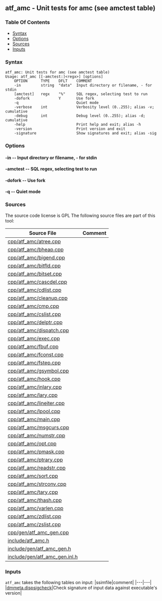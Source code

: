 ## atf_amc - Unit tests for amc (see amctest table)


### Table Of Contents
<a href="#table-of-contents"></a>
* [Syntax](#syntax)
* [Options](#options)
* [Sources](#sources)
* [Inputs](#inputs)

### Syntax
<a href="#syntax"></a>
```
atf_amc: Unit tests for amc (see amctest table)
Usage: atf_amc [[-amctest:]<regx>] [options]
    OPTION      TYPE    DFLT    COMMENT
    -in         string  "data"  Input directory or filename, - for stdin
    [amctest]   regx    "%"     SQL regex, selecting test to run
    -dofork             Y       Use fork
    -q                          Quiet mode
    -verbose    int             Verbosity level (0..255); alias -v; cumulative
    -debug      int             Debug level (0..255); alias -d; cumulative
    -help                       Print help and exit; alias -h
    -version                    Print version and exit
    -signature                  Show signatures and exit; alias -sig

```

### Options
<a href="#options"></a>

#### -in -- Input directory or filename, - for stdin
<a href="#-in"></a>

#### -amctest -- SQL regex, selecting test to run
<a href="#-amctest"></a>

#### -dofork -- Use fork
<a href="#-dofork"></a>

#### -q -- Quiet mode
<a href="#-q"></a>

### Sources
<a href="#sources"></a>
The source code license is GPL
The following source files are part of this tool:

|Source File|Comment|
|---|---|
|[cpp/atf_amc/atree.cpp](/cpp/atf_amc/atree.cpp)||
|[cpp/atf_amc/bheap.cpp](/cpp/atf_amc/bheap.cpp)||
|[cpp/atf_amc/bigend.cpp](/cpp/atf_amc/bigend.cpp)||
|[cpp/atf_amc/bitfld.cpp](/cpp/atf_amc/bitfld.cpp)||
|[cpp/atf_amc/bitset.cpp](/cpp/atf_amc/bitset.cpp)||
|[cpp/atf_amc/cascdel.cpp](/cpp/atf_amc/cascdel.cpp)||
|[cpp/atf_amc/cdlist.cpp](/cpp/atf_amc/cdlist.cpp)||
|[cpp/atf_amc/cleanup.cpp](/cpp/atf_amc/cleanup.cpp)||
|[cpp/atf_amc/cmp.cpp](/cpp/atf_amc/cmp.cpp)||
|[cpp/atf_amc/cslist.cpp](/cpp/atf_amc/cslist.cpp)||
|[cpp/atf_amc/delptr.cpp](/cpp/atf_amc/delptr.cpp)||
|[cpp/atf_amc/dispatch.cpp](/cpp/atf_amc/dispatch.cpp)||
|[cpp/atf_amc/exec.cpp](/cpp/atf_amc/exec.cpp)||
|[cpp/atf_amc/fbuf.cpp](/cpp/atf_amc/fbuf.cpp)||
|[cpp/atf_amc/fconst.cpp](/cpp/atf_amc/fconst.cpp)||
|[cpp/atf_amc/fstep.cpp](/cpp/atf_amc/fstep.cpp)||
|[cpp/atf_amc/gsymbol.cpp](/cpp/atf_amc/gsymbol.cpp)||
|[cpp/atf_amc/hook.cpp](/cpp/atf_amc/hook.cpp)||
|[cpp/atf_amc/inlary.cpp](/cpp/atf_amc/inlary.cpp)||
|[cpp/atf_amc/lary.cpp](/cpp/atf_amc/lary.cpp)||
|[cpp/atf_amc/lineiter.cpp](/cpp/atf_amc/lineiter.cpp)||
|[cpp/atf_amc/lpool.cpp](/cpp/atf_amc/lpool.cpp)||
|[cpp/atf_amc/main.cpp](/cpp/atf_amc/main.cpp)||
|[cpp/atf_amc/msgcurs.cpp](/cpp/atf_amc/msgcurs.cpp)||
|[cpp/atf_amc/numstr.cpp](/cpp/atf_amc/numstr.cpp)||
|[cpp/atf_amc/opt.cpp](/cpp/atf_amc/opt.cpp)||
|[cpp/atf_amc/pmask.cpp](/cpp/atf_amc/pmask.cpp)||
|[cpp/atf_amc/ptrary.cpp](/cpp/atf_amc/ptrary.cpp)||
|[cpp/atf_amc/readstr.cpp](/cpp/atf_amc/readstr.cpp)||
|[cpp/atf_amc/sort.cpp](/cpp/atf_amc/sort.cpp)||
|[cpp/atf_amc/strconv.cpp](/cpp/atf_amc/strconv.cpp)||
|[cpp/atf_amc/tary.cpp](/cpp/atf_amc/tary.cpp)||
|[cpp/atf_amc/thash.cpp](/cpp/atf_amc/thash.cpp)||
|[cpp/atf_amc/varlen.cpp](/cpp/atf_amc/varlen.cpp)||
|[cpp/atf_amc/zdlist.cpp](/cpp/atf_amc/zdlist.cpp)||
|[cpp/atf_amc/zslist.cpp](/cpp/atf_amc/zslist.cpp)||
|[cpp/gen/atf_amc_gen.cpp](/cpp/gen/atf_amc_gen.cpp)||
|[include/atf_amc.h](/include/atf_amc.h)||
|[include/gen/atf_amc_gen.h](/include/gen/atf_amc_gen.h)||
|[include/gen/atf_amc_gen.inl.h](/include/gen/atf_amc_gen.inl.h)||

### Inputs
<a href="#inputs"></a>
`atf_amc` takes the following tables on input:
|ssimfile|comment|
|---|---|
|[dmmeta.dispsigcheck](/txt/ssimdb/dmmeta/dispsigcheck.md)|Check signature of input data against executable's version|

